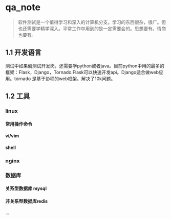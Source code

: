 <!--
 * @Author: shouxie
 * @Date: 2020-06-24 10:40:03
 * @Description: 
--> 
# qa_note

> 软件测试是一个值得学习和深入的计算机分支。学习的东西很杂，很广。但也还需要学精学深入。平常工作中用到的是一定需要会的。思想要有。情商也要有。

## 1.1 开发语言

测试中如果偏测试开发岗，还需要学python或者java。目前python中用的最多的框架：Flask，Django，Tornado.Flask可以快速开发api。Django适合做web应用。tornado 是基于协程的web框架。解决了10k问题。

## 1.2 工具

### linux

#### 常用操作命令

#### vi/vim

#### shell

### nginx

### 数据库

#### 关系型数据库 mysql

#### 非关系型数据库redis

...